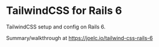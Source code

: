 # TailwindCSS for Rails 6

TailwindCSS setup and config on Rails 6.

Summary/walkthrough at https://joelc.io/tailwind-css-rails-6
